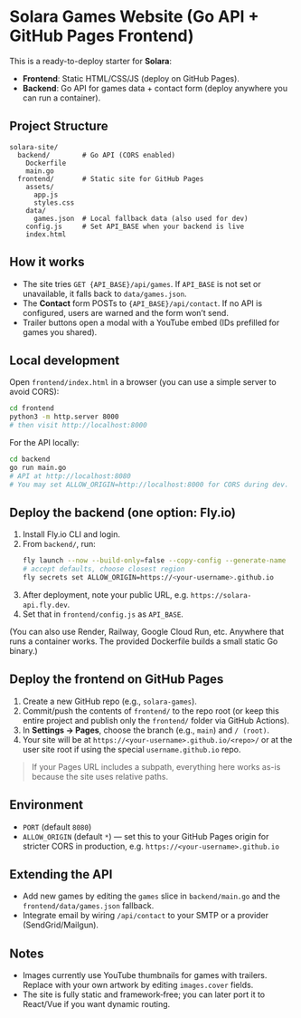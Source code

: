 # Solara Games Website (Go API + GitHub Pages Frontend)

This is a ready-to-deploy starter for **Solara**:
- **Frontend**: Static HTML/CSS/JS (deploy on GitHub Pages).
- **Backend**: Go API for games data + contact form (deploy anywhere you can run a container).

## Project Structure
```
solara-site/
  backend/        # Go API (CORS enabled)
    Dockerfile
    main.go
  frontend/       # Static site for GitHub Pages
    assets/
      app.js
      styles.css
    data/
      games.json  # Local fallback data (also used for dev)
    config.js     # Set API_BASE when your backend is live
    index.html
```

## How it works
- The site tries `GET {API_BASE}/api/games`. If `API_BASE` is not set or unavailable, it falls back to `data/games.json`.
- The **Contact** form POSTs to `{API_BASE}/api/contact`. If no API is configured, users are warned and the form won’t send.
- Trailer buttons open a modal with a YouTube embed (IDs prefilled for games you shared).

## Local development
Open `frontend/index.html` in a browser (you can use a simple server to avoid CORS):
```bash
cd frontend
python3 -m http.server 8000
# then visit http://localhost:8000
```
For the API locally:
```bash
cd backend
go run main.go
# API at http://localhost:8080
# You may set ALLOW_ORIGIN=http://localhost:8000 for CORS during dev.
```

## Deploy the backend (one option: Fly.io)
1. Install Fly.io CLI and login.
2. From `backend/`, run:
   ```bash
   fly launch --now --build-only=false --copy-config --generate-name
   # accept defaults, choose closest region
   fly secrets set ALLOW_ORIGIN=https://<your-username>.github.io
   ```
3. After deployment, note your public URL, e.g. `https://solara-api.fly.dev`.
4. Set that in `frontend/config.js` as `API_BASE`.

(You can also use Render, Railway, Google Cloud Run, etc. Anywhere that runs a container works. The provided Dockerfile builds a small static Go binary.)

## Deploy the frontend on GitHub Pages
1. Create a new GitHub repo (e.g., `solara-games`).
2. Commit/push the contents of `frontend/` to the repo root (or keep this entire project and publish only the `frontend/` folder via GitHub Actions).
3. In **Settings → Pages**, choose the branch (e.g., `main`) and `/ (root)`.
4. Your site will be at `https://<your-username>.github.io/<repo>/` or at the user site root if using the special `username.github.io` repo.

> If your Pages URL includes a subpath, everything here works as-is because the site uses relative paths.

## Environment
- `PORT` (default `8080`)
- `ALLOW_ORIGIN` (default `*`) — set this to your GitHub Pages origin for stricter CORS in production, e.g. `https://<your-username>.github.io`

## Extending the API
- Add new games by editing the `games` slice in `backend/main.go` and the `frontend/data/games.json` fallback.
- Integrate email by wiring `/api/contact` to your SMTP or a provider (SendGrid/Mailgun).

## Notes
- Images currently use YouTube thumbnails for games with trailers. Replace with your own artwork by editing `images.cover` fields.
- The site is fully static and framework‑free; you can later port it to React/Vue if you want dynamic routing.
